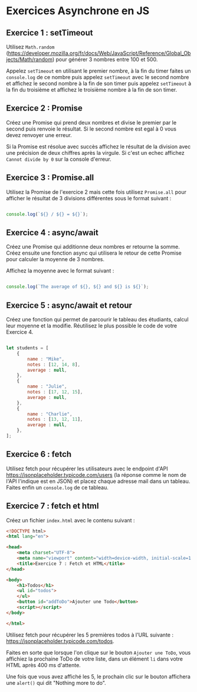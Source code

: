 # Exercices Asynchrone en JS

## Exercice 1 : setTimeout

Utilisez `Math.random` (https://developer.mozilla.org/fr/docs/Web/JavaScript/Reference/Global_Objects/Math/random) pour générer 3 nombres entre 100 et 500.

Appelez `setTimeout` en utilisant le premier nombre, à la fin du timer faites un `console.log` de ce nombre puis appelez `setTimeout` avec le second nombre et affichez le second nombre à la fin de son timer puis appelez `setTimeout` à la fin du troisième et affichez le troisième nombre à la fin de son timer.


## Exercice 2 : Promise

Créez une Promise qui prend deux nombres et divise le premier par le second puis renvoie le résultat. Si le second nombre est egal à 0 vous devez renvoyer une erreur.

Si la Promise est résolue avec succès affichez le résultat de la division avec une précision de deux chiffres après la virgule. Si c'est un echec affichez `Cannot divide by 0` sur la console d'erreur.


## Exercice 3 : Promise.all

Utilisez la Promise de l'exercice 2 mais cette fois utilisez `Promise.all` pour afficher le résultat de 3 divisions différentes sous le format suivant : 

```js

console.log(`${} / ${} = ${}`);

```


## Exercice 4 : async/await

Créez une Promise qui additionne deux nombres er retourne la somme. Créez ensuite une fonction async qui utilisera le retour de cette Promise pour calculer la moyenne de 3 nombres.

Affichez la moyenne avec le format suivant :

```js

console.log(`The average of ${}, ${} and ${} is ${}`);

```


## Exercice 5 : async/await et retour

Créez une fonction qui permet de parcourir le tableau des étudiants, calcul leur moyenne et la modifie. Réutilisez le plus possible le code de votre Exercice 4.

```js

let students = [
	{
		name : "Mike",
		notes : [12, 14, 8],
		average : null,
	},
	{
		name : "Julie",
		notes : [17, 12, 15],
		average : null,
	},
	{
		name : "Charlie",
		notes : [13, 12, 11],
		average : null,
	},
];

```


## Exercice 6 : fetch

Utilisez fetch pour récupérer les utilisateurs avec le endpoint d'API https://jsonplaceholder.typicode.com/users (la réponse comme le nom de l'API l'indique est en JSON) et placez chaque adresse mail dans un tableau. Faites enfin un `console.log` de ce tableau.


## Exercice 7 : fetch et html

Créez un fichier `index.html` avec le contenu suivant : 

```html
<!DOCTYPE html>
<html lang="en">

<head>
    <meta charset="UTF-8">
    <meta name="viewport" content="width=device-width, initial-scale=1.0">
    <title>Exercice 7 : Fetch et HTML</title>
</head>

<body>
    <h1>Todos</h1>
    <ul id="todos">
    </ul>
    <button id="addToDo">Ajouter une Todo</button>
    <script></script>
</body>

</html>

```

Utilisez fetch pour récupérer les 5 premières todos à l'URL suivante : https://jsonplaceholder.typicode.com/todos.

Faites en sorte que lorsque l'on clique sur le bouton `Ajouter une ToDo`, vous affichiez la prochaine ToDo de votre liste, dans un élément `li` dans votre HTML après 400 ms d'attente.

Une fois que vous avez affiché les 5, le prochain clic sur le bouton affichera une `alert()` qui dit "Nothing more to do".
